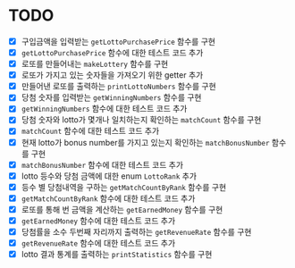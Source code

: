 # TODO

- [x] 구입금액을 입력받는 `getLottoPurchasePrice` 함수를 구현
- [x] `getLottoPurchasePrice` 함수에 대한 테스트 코드 추가
- [x] 로또를 만들어내는 `makeLottery` 함수를 구현
- [x] 로또가 가지고 있는 숫자들을 가져오기 위한 getter 추가
- [x] 만들어낸 로또를 출력하는 `printLottoNumbers` 함수를 구현
- [x] 당첨 숫자를 입력받는 `getWinningNumbers` 함수를 구현
- [x] `getWinningNumbers` 함수에 대한 테스트 코드 추가
- [x] 당첨 숫자와 lotto가 몇개나 일치하는지 확인하는 `matchCount` 함수를 구현
- [x] `matchCount` 함수에 대한 테스트 코드 추가
- [x] 현재 lotto가 bonus number를 가지고 있는지 확인하는 `matchBonusNumber` 함수를 구현
- [x] `matchBonusNumber` 함수에 대한 테스트 코드 추가
- [x] lotto 등수와 당첨 금액에 대한 enum `LottoRank` 추가
- [x] 등수 별 당첨내역을 구하는 `getMatchCountByRank` 함수를 구현
- [x] `getMatchCountByRank` 함수에 대한 테스트 코드 추가
- [x] 로또를 통해 번 금액을 계산하는 `getEarnedMoney` 함수를 구현
- [x] `getEarnedMoney` 함수에 대한 테스트 코드 추가
- [X] 당첨률을 소수 두번째 자리까지 출력하는 `getRevenueRate` 함수를 구현
- [x] `getRevenueRate` 함수에 대한 테스트 코드 추가
- [x] lotto 결과 통계를 출력하는 `printStatistics` 함수를 구현
